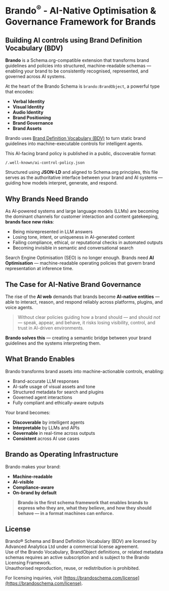 # Brando<sup>®</sup> - AI-Native Optimisation & Governance Framework for Brands

<meta name="description" content="Brando is a Schema.org compatible extension that transforms static brand guidelines into structured, machine-readable schemas for AI systems. Empower your brand to interact consistently and safely with LLMs, plugins, and intelligent agents.">
<meta name="keywords" content="Brando Schema, AI Guidelines, BrandObject, Verbal Identity, Visual Identity, JSON-LD, Schema.org extension, AI branding, brand governance, intelligent systems, LLM compliance">
<meta name="author" content="Advanced Analytica">

## Building AI controls using Brand Definition Vocabulary (BDV)

**Brando** is a Schema.org-compatible extension that transforms brand guidelines and policies into structured, machine-readable schemas — enabling your brand to be consistently recognised, represented, and governed across AI systems.

At the heart of the Brando Schema is `brando:BrandObject`, a powerful type that encodes:

- **Verbal Identity**  
- **Visual Identity** 
- **Audio Identity** 
- **Brand Positioning** 
- **Brand Governance**  
- **Brand Assets**

Brando uses [Brand Definition Vocabulary (BDV)](https://brandoschema.com/bdv-classes) to turn static brand guidelines into machine-executable controls for intelligent agents.

This AI-facing brand policy is published in a public, discoverable format:  
 
```
/.well-known/ai-control-policy.json
```  
  
Structured using **JSON-LD** and aligned to Schema.org principles, this file serves as the authoritative interface between your brand and AI systems — guiding how models interpret, generate, and respond.

## Why Brands Need Brando

As AI-powered systems and large language models (LLMs) are becoming the dominant channels for customer interaction and content gatekeeping, **brands face new risks**:

- Being misrepresented in LLM answers  
- Losing tone, intent, or uniqueness in AI-generated content  
- Failing compliance, ethical, or reputational checks in automated outputs  
- Becoming invisible in semantic and conversational search

Search Engine Optimisation (SEO) is no longer enough. Brands need **AI Optimisation** — machine-readable operating policies that govern brand representation at inference time.


## The Case for AI-Native Brand Governance

The rise of the **AI web** demands that brands become **AI-native entities** — able to interact, reason, and respond reliably across platforms, plugins, and voice agents.

> Without clear policies guiding how a brand should — and should *not* — speak, appear, and behave, it risks losing visibility, control, and trust in AI-driven environments.

**Brando solves this** — creating a semantic bridge between your brand guidelines and the systems interpreting them.

## What Brando Enables

Brando transforms brand assets into machine-actionable controls, enabling:

- Brand-accurate LLM responses  
- AI-safe usage of visual assets and tone  
- Structured metadata for search and plugins  
- Governed agent interactions  
- Fully compliant and ethically-aware outputs

Your brand becomes:

- **Discoverable** by intelligent agents  
- **Interpretable** by LLMs and APIs  
- **Governable** in real-time across outputs  
- **Consistent** across AI use cases


## Brando as Operating Infrastructure

Brando makes your brand:

- **Machine-readable**
- **AI-visible**
- **Compliance-aware**
- **On-brand by default**

> **Brando is the first schema framework that enables brands to express who they are, what they believe, and how they should behave — in a format machines can enforce.**

<!-- ## Quick Links


- [Brando Vocabulary Reference](vocabulary.md)
- [ai-operating-policy.json Example](examples/ai-guidelines.md)
- [Verbal Identity Specification](specs/verbal-identity.md)
- [Visual Identity Specification](specs/visual-identity.md)
- [AI Plugin Integration](integration/openai-plugin.md)
-->

## License

Brando® Schema and Brand Definition Vocabulary (BDV) are licensed by Advanced Analytica Ltd under a commercial license agreement.  
Use of the Brando Vocabulary, BrandObject definitions, or related metadata schemas requires an active subscription and is subject to the Brando Licensing Framework.  
Unauthorised reproduction, reuse, or redistribution is prohibited.

For licensing inquiries, visit [https://brandoschema.com/license](https://brandoschema.com/license).
